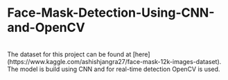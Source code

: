 # Face-Mask-Detection-Using-CNN-and-OpenCV
<br>
The dataset for this project can be found at [here](https://www.kaggle.com/ashishjangra27/face-mask-12k-images-dataset).<br>
The model is build using CNN and for real-time detection OpenCV is used.
